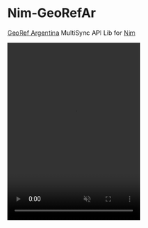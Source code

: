 # Nim-GeoRefAr

[GeoRef Argentina](https://georef-ar-api.readthedocs.io) MultiSync API Lib for [Nim](https://nim-lang.org)

<video src="argentina.mp4" muted autoplay loop width=300 height=400 ></video>
